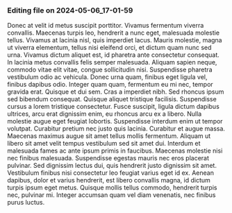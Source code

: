 

### Editing file on 2024-05-06_17-01-59

Donec at velit id metus suscipit porttitor. Vivamus fermentum viverra convallis. Maecenas turpis leo, hendrerit a nunc eget, malesuada molestie tellus. Vivamus at lacinia nisl, quis imperdiet lacus. Mauris molestie, magna ut viverra elementum, tellus nisi eleifend orci, et dictum quam nunc sed urna. Vivamus dictum aliquet est, id pharetra ante consectetur consequat. In lacinia metus convallis felis semper malesuada. Aliquam sapien neque, commodo vitae elit vitae, congue sollicitudin nisi. Suspendisse pharetra vestibulum odio ac vehicula. Donec urna quam, finibus eget ligula vel, finibus dapibus odio. Integer quam quam, fermentum eu mi nec, tempor gravida erat. Quisque et dui sem. Cras a imperdiet nibh. Sed rhoncus ipsum sed bibendum consequat. Quisque aliquet tristique facilisis.
Suspendisse cursus a lorem tristique consectetur. Fusce suscipit, ligula dictum dapibus ultrices, arcu erat dignissim enim, eu rhoncus arcu ex a libero. Nulla molestie augue eget feugiat lobortis. Suspendisse interdum enim ut tempor volutpat. Curabitur pretium nec justo quis lacinia. Curabitur et augue massa. Maecenas maximus augue sit amet tellus mollis fermentum. Aliquam ut libero sit amet velit tempus vestibulum sed sit amet dui. Interdum et malesuada fames ac ante ipsum primis in faucibus. Maecenas molestie nisi nec finibus malesuada. Suspendisse egestas mauris nec eros placerat pulvinar. Sed dignissim lectus dui, quis hendrerit justo dignissim sit amet. Vestibulum finibus nisi consectetur leo feugiat varius eget id ex. Aenean dapibus, dolor et varius hendrerit, est libero convallis magna, id dictum turpis ipsum eget metus. Quisque mollis tellus commodo, hendrerit turpis nec, pulvinar mi. Integer accumsan quam vel diam venenatis, nec finibus purus luctus.


